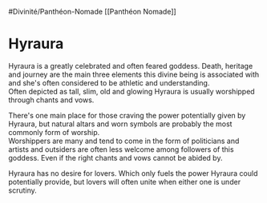 #Divinité/Panthéon-Nomade [[Panthéon Nomade]] 

# Hyraura
Hyraura is a greatly celebrated and often feared goddess. Death, heritage and journey are the main three elements this divine being is associated with and she's often considered to be athletic and understanding.  
Often depicted as tall, slim, old and glowing Hyraura is usually worshipped through chants and vows.  
  
There's one main place for those craving the power potentially given by Hyraura, but natural altars and worn symbols are probably the most commonly form of worship.  
Worshippers are many and tend to come in the form of politicians and artists and outsiders are often less welcome among followers of this goddess. Even if the right chants and vows cannot be abided by.  
  
Hyraura has no desire for lovers. Which only fuels the power Hyraura could potentially provide, but lovers will often unite when either one is under scrutiny.